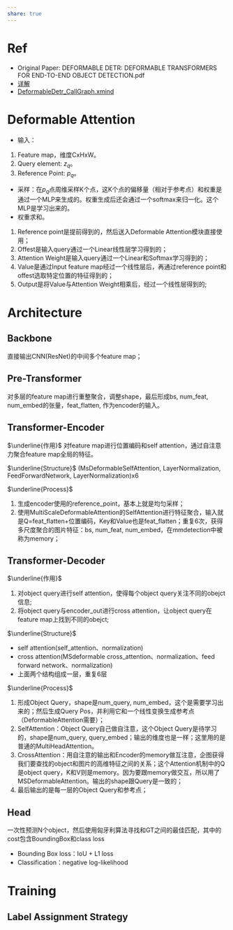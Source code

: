 ```yaml
---
share: true
---
```


# Ref 
- Original Paper: DEFORMABLE DETR: DEFORMABLE TRANSFORMERS FOR END-TO-END OBJECT DETECTION.pdf
- [详解](https://zhuanlan.zhihu.com/p/520666550)
- [DeformableDetr_CallGraph.xmind](https://1drv.ms/u/s!AoE-r_P7l4j3gv5X5XwlX-VIGStRjQ?e=He2fwW)

# Deformable Attention

- 输入：
1. Feature map，维度CxHxW。
2. Query element: $z_q$。
3. Reference Point: $p_q$。
- 采样：在$p_q$点周维采样K个点，这K个点的偏移量（相对于参考点）和权重是通过一个MLP来生成的。权重生成后还会通过一个softmax来归一化。这个MLP是学习出来的。
- 权重求和。

1. Reference point是提前得到的，然后送入Deformable Attention模块直接使用；
2. Offest是输入query通过一个Linear线性层学习得到的；
3. Attention Weight是输入query通过一个Linear和Softmax学习得到的；
4. Value是通过Input feature map经过一个线性层后，再通过reference point和offest选取特定位置的特征得到的；
5. Output是将Value与Attention Weight相乘后，经过一个线性层得到的;


# Architecture

## Backbone

直接输出CNN(ResNet)的中间多个feature map；

## Pre-Transformer
对多层的feature map进行重整聚合，调整shape，最后形成bs, num_feat, num_embed的张量，feat_flatten, 作为encoder的输入。

## Transformer-Encoder

$\underline{作用}$
对feature map进行位置编码和self attention，通过自注意力聚合feature map全局的特征。

$\underline{Structure}$
(MsDeformableSelfAttention, LayerNormalization, FeedForwardNetwork, LayerNormalization)x6

$\underline{Process}$
1. 生成encoder使用的reference_point，基本上就是均匀采样；
2. 使用MultiScaleDeformableAttention的SelfAttention进行特征聚合，输入就是Q=feat_flatten+位置编码，Key和Value也是feat_flatten；重复6次，获得多尺度聚合的图片特征：bs, num_feat, num_embed，在mmdetection中被称为memory；

## Transformer-Decoder

$\underline{作用}$
1. 对object query进行self attention，使得每个object query关注不同的obejct信息;
2. 将object query与encoder_out进行cross attention，让object query在feature map上找到不同的obejct;

$\underline{Structure}$
- self attention(self_attention、normalization)
- cross attention(MSdeformable cross_attention、normalization、feed forward network、normalization)
- 上面两个结构组成一层，重复6层

$\underline{Process}$
1. 形成Object Query，shape是num_query, num_embed，这个是需要学习出来的；然后生成Query Pos，并利用它和一个线性变换生成参考点（DeformableAttention需要）；
2. SelfAttention：Object Query自己做自注意，这个Object Query是待学习的，shape是num_query, query_embed；输出的维度也是一样；这里用的是普通的MultiHeadAttention。
3. CrossAttention：用自注意的输出和Encoder的memory做互注意，企图获得我们要查找的object和图片的高维特征之间的关系；这个Attention机制中的Q是object query，K和V则是memory。因为要跟memory做交互，所以用了MSDeformableAttention。输出的shape跟Query是一致的；
4. 最后输出的是每一层的Object Query和参考点；

## Head

一次性预测N个object，然后使用匈牙利算法寻找和GT之间的最佳匹配，其中的cost包含BoundingBox和class loss
- Bounding Box loss：IoU + L1 loss
- Classification：negative log-likelihood

# Training

## Label Assignment Strategy

